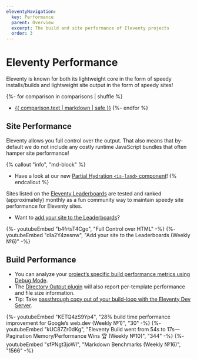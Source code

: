 ```yaml
---
eleventyNavigation:
  key: Performance
  parent: Overview
  excerpt: The build and site performance of Eleventy projects
  order: 3
---
```

# Eleventy Performance

Eleventy is known for both its lightweight core in the form of speedy installs/builds and lightweight site output in the form of speedy sites!

{%- for comparison in comparisons | shuffle %}
* <a href="{{ comparison.url }}" class="elv-externalexempt">{{ comparison.text | markdown | safe }}</a>
{%- endfor %}

## Site Performance

Eleventy allows you full control over the output. That also means that by-default we do not include any costly runtime JavaScript bundles that often hamper site performance!

{% callout "info", "md-block" %}
* Have a look at our new [Partial Hydration `<is-land>` component](/docs/plugins/partial-hydration/)!
{% endcallout %}

Sites listed on the [Eleventy Leaderboards](/speedlify/) are tested and ranked (approximately) monthly as a fun community way to maintain speedy site performance for Eleventy sites.

* Want to [add your site to the Leaderboards](/docs/leaderboards-add/)?

<div class="youtube-related">
  {%- youtubeEmbed "b4frtsT4Cgo", "Full Control over HTML" -%}
  {%- youtubeEmbed "dIa2Y4zesnw", "Add your site to the Leaderboards (Weekly №6)" -%}
</div>

## Build Performance

* You can analyze your [project’s specific build performance metrics using Debug Mode](/docs/debug-performance/).
* The [Directory Output plugin](/docs/plugins/directory-output/) will also report per-template performance and file size information.
* Tip: Take [passthrough copy out of your build-loop with the Eleventy Dev Server](/docs/copy/#emulate-passthrough-copy-during-serve).

<div class="youtube-related">
  {%- youtubeEmbed "KETQ4zS9Yp4", "28% build time performance improvement for Google’s web.dev (Weekly №1)", "30" -%}
  {%- youtubeEmbed "kUC87Zr0dKg", "Eleventy Build went from 54s to 17s—Pagination Memory/Performance Wins 🏆 (Weekly №10)", "344" -%}
  {%- youtubeEmbed "sfPNgt3joWI", "Markdown Benchmarks (Weekly №16)", "1566" -%}
</div>